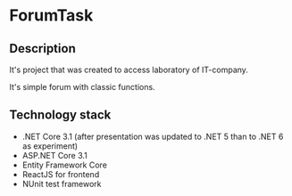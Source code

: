 # ForumTask

## Description

It's project that was created to access laboratory of IT-company.

It's simple forum with classic functions.

## Technology stack

- .NET Core 3.1 (after presentation was updated to .NET 5 than to .NET 6 as experiment)
- ASP.NET Core 3.1
- Entity Framework Core
- ReactJS for frontend
- NUnit test framework
